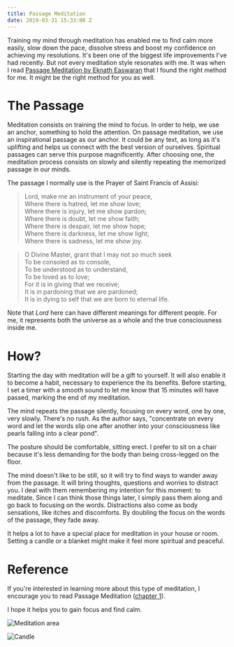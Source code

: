 ```yaml
---
title: Passage Meditation
date: 2019-03-31 15:33:00 Z
---
```


Training my mind through meditation has enabled me to find calm more easily, slow down the pace, dissolve stress and boost my confidence on achieving my resolutions. It's been one of the biggest life improvements I've had recently. But not every meditation style resonates with me. It was when I read [Passage Meditation by Eknath Easwaran](https://en.wikipedia.org/wiki/Passage_Meditation) that I found the right method for me. It might be the right method for you as well.

# The Passage

Meditation consists on training the mind to focus. In order to help, we use an anchor, something to hold the attention. On passage meditation, we use an inspirational passage as our anchor. It could be any text, as long as it's uplifting and helps us connect with the best version of ourselves. Spiritual passages can serve this purpose magnificently. After choosing one, the meditation process  consists on slowly and silently repeating the memorized passage in our minds.

The passage I normally use is the Prayer of Saint Francis of Assisi:

> Lord, make me an instrument of your peace,\
> Where there is hatred, let me show love;\
> Where there is injury, let me show pardon;\
> Where there is doubt, let me show faith;\
> Where there is despair, let me show hope;\
> Where there is darkness, let me show light;\
> Where there is sadness, let me show joy.

> O Divine Master, grant that I may not so much seek\
> To be consoled as to console,\
> To be understood as to understand,\
> To be loved as to love;\
> For it is in giving that we receive;\
> It is in pardoning that we are pardoned;\
> It is in dying to self that we are born to eternal life.

Note that *Lord* here can have different meanings for different people. For me, it represents both the universe as a whole and the true consciousness inside me.

# How?

Starting the day with meditation will be a gift to yourself. It will also enable it to become a habit, necessary to experience the its benefits. Before starting, I set a timer with a smooth sound to let me know that 15 minutes will have passed, marking the end of my meditation.

The mind repeats the passage silently, focusing on every word, one by one, very slowly. There's no rush. As the author says, "concentrate on every word and let the words slip one after another into your consciousness like pearls falling into a clear pond".

The posture should be comfortable, sitting erect. I prefer to sit on a chair because it's less demanding for the body than being cross-legged on the floor.

The mind doesn't like to be still, so it will try to find ways to wander away from the passage. It will bring thoughts, questions and worries to distract you. I deal with them remembering my intention for this moment: to meditate. Since I can think those things later, I simply pass them along and go back to focusing on the words. Distractions also come as body sensations, like itches and discomforts. By doubling the focus on the words of the passage, they fade away.

It helps a lot to have a special place for meditation in your house or room. Setting a candle or a blanket might make it feel more spiritual and peaceful.

# Reference

If you're interested in learning more about this type of meditation, I encourage you to read Passage Meditation ([chapter 1](https://www.bmcm.org/inspiration/easwaran/first-chapter-passage-meditation/)).

I hope it helps you to gain focus and find calm.

![Meditation area](/uploads/IMG_2662.jpeg)

![Candle](/uploads/IMG_2660-7b3a47.jpeg)